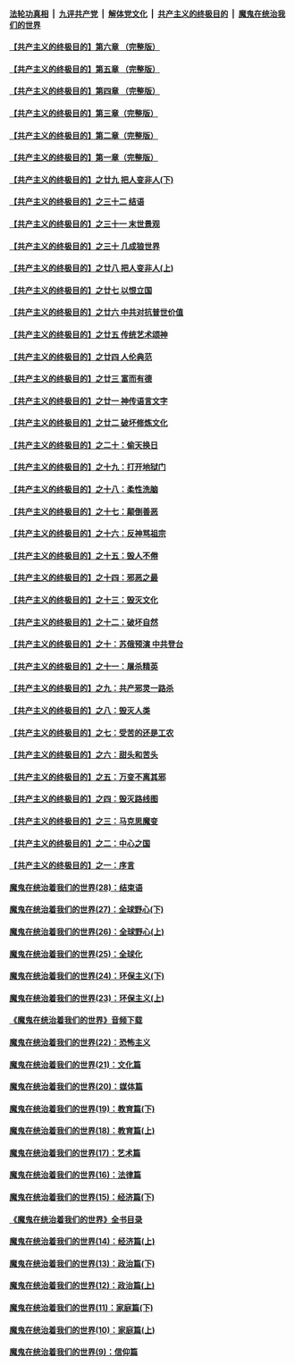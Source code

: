 

####  [法轮功真相](../../../../basic/blob/master/README.md?t=05110502) &nbsp;|&nbsp; [九评共产党](../../../../9ping.md/blob/master/README.md?t=05110502) &nbsp;|&nbsp; [解体党文化](../../../../jtdwh.md/blob/master/README.md?t=05110502)  &nbsp;|&nbsp; [共产主义的终极目的](../../../../gczydzjmd.md/blob/master/README.md?t=05110502) &nbsp;|&nbsp; [魔鬼在统治我们的世界](../../../../mgztzwmdsj.md/blob/master/README.md?t=05110502) 

#### [【共产主义的终极目的】第六章 （完整版）](../pages/nsc422/n11428913.md?t=05110502) 

#### [【共产主义的终极目的】第五章 （完整版）](../pages/nsc422/n11428912.md?t=05110502) 

#### [【共产主义的终极目的】第四章 （完整版）](../pages/nsc422/n11428907.md?t=05110502) 

#### [【共产主义的终极目的】第三章（完整版）](../pages/nsc422/n11428848.md?t=05110502) 

#### [【共产主义的终极目的】第二章（完整版）](../pages/nsc422/n11428831.md?t=05110502) 

#### [【共产主义的终极目的】第一章（完整版）](../pages/nsc422/n11417651.md?t=05110502) 

#### [【共产主义的终极目的】之廿九 把人变非人(下)](../pages/nsc422/n11344140.md?t=05110502) 

#### [【共产主义的终极目的】之三十二 结语](../pages/nsc422/n11360535.md?t=05110502) 

#### [【共产主义的终极目的】之三十一 末世景观](../pages/nsc422/n11351129.md?t=05110502) 

#### [【共产主义的终极目的】之三十 几成狼世界](../pages/nsc422/n11348280.md?t=05110502) 

#### [【共产主义的终极目的】之廿八 把人变非人(上)](../pages/nsc422/n11340492.md?t=05110502) 

#### [【共产主义的终极目的】之廿七 以恨立国](../pages/nsc422/n11336944.md?t=05110502) 

#### [【共产主义的终极目的】之廿六 中共对抗普世价值](../pages/nsc422/n11324785.md?t=05110502) 

#### [【共产主义的终极目的】之廿五 传统艺术颂神](../pages/nsc422/n11296396.md?t=05110502) 

#### [【共产主义的终极目的】之廿四 人伦典范](../pages/nsc422/n11296397.md?t=05110502) 

#### [【共产主义的终极目的】之廿三 富而有德](../pages/nsc422/n11283598.md?t=05110502) 

#### [【共产主义的终极目的】之廿一 神传语言文字](../pages/nsc422/n11263265.md?t=05110502) 

#### [【共产主义的终极目的】之廿二 破坏修炼文化](../pages/nsc422/n11245728.md?t=05110502) 

#### [【共产主义的终极目的】之二十：偷天换日](../pages/nsc422/n11238846.md?t=05110502) 

#### [【共产主义的终极目的】之十九：打开地狱门](../pages/nsc422/n11206376.md?t=05110502) 

#### [【共产主义的终极目的】之十八：柔性洗脑](../pages/nsc422/n11199994.md?t=05110502) 

#### [【共产主义的终极目的】之十七：颠倒善恶](../pages/nsc422/n11179782.md?t=05110502) 

#### [【共产主义的终极目的】之十六：反神骂祖宗](../pages/nsc422/n11166798.md?t=05110502) 

#### [【共产主义的终极目的】之十五：毁人不倦](../pages/nsc422/n11166792.md?t=05110502) 

#### [【共产主义的终极目的】之十四：邪恶之最](../pages/nsc422/n11150249.md?t=05110502) 

#### [【共产主义的终极目的】之十三：毁灭文化](../pages/nsc422/n11135227.md?t=05110502) 

#### [【共产主义的终极目的】之十二：破坏自然](../pages/nsc422/n11135214.md?t=05110502) 

#### [【共产主义的终极目的】之十：苏俄预演 中共登台](../pages/nsc422/n11118424.md?t=05110502) 

#### [【共产主义的终极目的】之十一：屠杀精英](../pages/nsc422/n11118442.md?t=05110502) 

#### [【共产主义的终极目的】之九：共产邪灵一路杀](../pages/nsc422/n11114139.md?t=05110502) 

#### [【共产主义的终极目的】之八：毁灭人类](../pages/nsc422/n11108503.md?t=05110502) 

#### [【共产主义的终极目的】之七：受苦的还是工农](../pages/nsc422/n11101809.md?t=05110502) 

#### [【共产主义的终极目的】之六：甜头和苦头](../pages/nsc422/n11096971.md?t=05110502) 

#### [【共产主义的终极目的】之五：万变不离其邪](../pages/nsc422/n11091285.md?t=05110502) 

#### [【共产主义的终极目的】之四：毁灭路线图](../pages/nsc422/n11086284.md?t=05110502) 

#### [【共产主义的终极目的】之三：马克思魔变](../pages/nsc422/n11061941.md?t=05110502) 

#### [【共产主义的终极目的】之二：中心之国](../pages/nsc422/n11047728.md?t=05110502) 

#### [【共产主义的终极目的】之一：序言](../pages/nsc422/n11086077.md?t=05110502) 

#### [魔鬼在统治着我们的世界(28)：结束语](../pages/nsc422/n10936246.md?t=05110502) 

#### [魔鬼在统治着我们的世界(27)：全球野心(下)](../pages/nsc422/n10928319.md?t=05110502) 

#### [魔鬼在统治着我们的世界(26)：全球野心(上)](../pages/nsc422/n10900318.md?t=05110502) 

#### [魔鬼在统治着我们的世界(25)：全球化](../pages/nsc422/n10788205.md?t=05110502) 

#### [魔鬼在统治着我们的世界(24)：环保主义(下)](../pages/nsc422/n10695307.md?t=05110502) 

#### [魔鬼在统治着我们的世界(23)：环保主义(上)](../pages/nsc422/n10688613.md?t=05110502) 

#### [《魔鬼在统治着我们的世界》音频下载](../pages/nsc422/n10635553.md?t=05110502) 

#### [魔鬼在统治着我们的世界(22)：恐怖主义](../pages/nsc422/n10614727.md?t=05110502) 

#### [魔鬼在统治着我们的世界(21)：文化篇](../pages/nsc422/n10597706.md?t=05110502) 

#### [魔鬼在统治着我们的世界(20)：媒体篇](../pages/nsc422/n10586579.md?t=05110502) 

#### [魔鬼在统治着我们的世界(19)：教育篇(下)](../pages/nsc422/n10564808.md?t=05110502) 

#### [魔鬼在统治着我们的世界(18)：教育篇(上)](../pages/nsc422/n10526970.md?t=05110502) 

#### [魔鬼在统治着我们的世界(17)：艺术篇](../pages/nsc422/n10499093.md?t=05110502) 

#### [魔鬼在统治着我们的世界(16)：法律篇](../pages/nsc422/n10485969.md?t=05110502) 

#### [魔鬼在统治着我们的世界(15)：经济篇(下)](../pages/nsc422/n10469975.md?t=05110502) 

#### [《魔鬼在统治着我们的世界》全书目录](../pages/nsc422/n10464261.md?t=05110502) 

#### [魔鬼在统治着我们的世界(14)：经济篇(上)](../pages/nsc422/n10457370.md?t=05110502) 

#### [魔鬼在统治着我们的世界(13)：政治篇(下)](../pages/nsc422/n10448270.md?t=05110502) 

#### [魔鬼在统治着我们的世界(12)：政治篇(上)](../pages/nsc422/n10444576.md?t=05110502) 

#### [魔鬼在统治着我们的世界(11)：家庭篇(下)](../pages/nsc422/n10440961.md?t=05110502) 

#### [魔鬼在统治着我们的世界(10)：家庭篇(上)](../pages/nsc422/n10435448.md?t=05110502) 

#### [魔鬼在统治着我们的世界(9)：信仰篇](../pages/nsc422/n10432159.md?t=05110502) 

